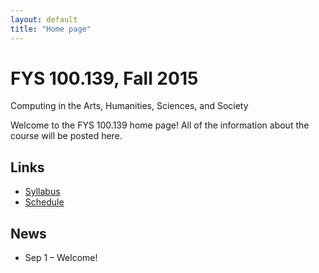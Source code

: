 ```yaml
---
layout: default
title: "Home page"
---
```


# FYS 100.139, Fall 2015

<div id="subtitle">Computing in the Arts, Humanities, Sciences, and Society</div>

Welcome to the FYS 100.139 home page!  All of the information about the course will be posted here.

## Links

* [Syllabus](syllabus.html)
* [Schedule](schedule.html)

## News

* Sep 1 &ndash; Welcome!

<!-- vim:set wrap: ­-->
<!-- vim:set linebreak: -->
<!-- vim:set nolist: -->
